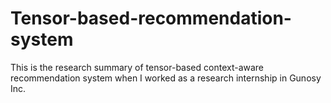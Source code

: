 # Tensor-based-recommendation-system
This is the research summary of tensor-based context-aware recommendation system when I worked as a research internship in Gunosy Inc.
